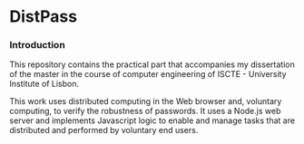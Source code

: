 # DistPass

### Introduction

This repository contains the practical part that accompanies my dissertation of the master in the course of computer engineering of ISCTE - University Institute of Lisbon.

This work uses distributed computing in the Web browser and, voluntary computing, to verify the robustness of passwords. It uses a Node.js web server and implements Javascript logic to enable and manage tasks that are distributed and performed by voluntary end users.
